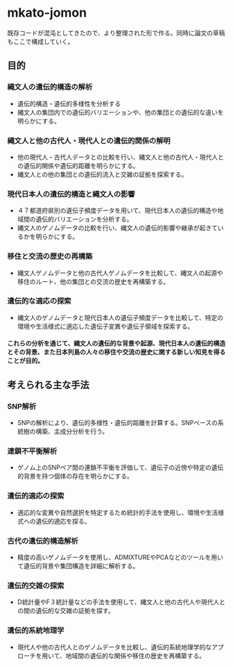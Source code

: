 # mkato-jomon
既存コードが混沌としてきたので、より整理された形で作る。同時に論文の草稿もここで構成していく。

## 目的
### 縄文人の遺伝的構造の解析
* 遺伝的構造・遺伝的多様性を分析する
* 縄文人の集団内での遺伝的バリエーションや、他の集団との遺伝的な違いを明らかにする。

### 縄文人と他の古代人・現代人との遺伝的関係の解明
* 他の現代人・古代人データとの比較を行い、縄文人と他の古代人・現代人との遺伝的関係や遺伝的距離を明らかにする。
* 縄文人との他の集団との遺伝的流入と交雑の証拠を探索する。

### 現代日本人の遺伝的構造と縄文人の影響
* ４７都道府県別の遺伝子頻度データを用いて、現代日本人の遺伝的構造や地域間の遺伝的バリエーションを分析する。
* 縄文人のゲノムデータの比較を行い、縄文人の遺伝的影響や継承が起きているかを明らかにする。

### 移住と交流の歴史の再構築
* 縄文人ゲノムデータと他の古代人ゲノムデータを比較して、縄文人の起源や移住のルート、他の集団との交流の歴史を再構築する。

### 遺伝的な適応の探索
* 縄文人のゲノムデータと現代日本人の遺伝子頻度データを比較して、特定の環境や生活様式に適応した遺伝子変異や遺伝子領域を探索する。

#### これらの分析を通じて、縄文人の遺伝的な背景や起源、現代日本人の遺伝的構造とその背景、また日本列島の人々の移住や交流の歴史に関する新しい知見を得ることが目的。

## 考えられる主な手法 
### SNP解析
* SNPの解析により、遺伝的多様性・遺伝的距離を計算する。SNPベースの系統樹の構築、主成分分析を行う。
### 連鎖不平衡解析
* ゲノム上のSNPペア間の連鎖不平衡を評価して、遺伝子の近傍や特定の遺伝的背景を持つ個体の存在を明らかにする。
### 遺伝的適応の探索
* 適応的な変異や自然選択を特定するため統計的手法を使用し、環境や生活様式への遺伝的適応を探る。
### 古代の遺伝的構造解析
* 精度の高いゲノムデータを使用し、ADMIXTUREやPCAなどのツールを用いて遺伝的背景や集団構造を詳細に解析する。
### 遺伝的交雑の探索
* D統計量やF３統計量などの手法を使用して、縄文人と他の古代人や現代人との間の遺伝的な交雑の証拠を探す。
### 遺伝的系統地理学
* 現代人や他の古代人とのゲノムデータを比較し、遺伝的系統地理学的なアプローチを用いて、地域間の遺伝的な関係や移住の歴史を再構築する。